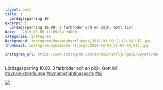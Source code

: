 ```yaml
---
layout: post
title: |
  Lördagssparring 10
excerpt: |
  Lördagssparring 10.00. 3 farbröder och en pöjk. Gott liv!   
date:   2019-03-09 11:09:54 +0000
categories: instagram
background: instagram/dynamixherrljunga/2019-03-09_11-09-54_UTC.jpg
thumbnail: instagram/dynamixherrljunga/2019-03-09_11-09-54_UTC.jpg

instagram_url: https://www.instagram.com/dynamixherrljunga/p/BuyQ4TcAhnv
---
```

Lördagssparring 10.00. 3 farbröder och en pöjk. Gott liv! [#dynamixherrljunga](https://www.instagram.com/explore/tags/dynamixherrljunga/) [#dynamixfightingsports](https://www.instagram.com/explore/tags/dynamixfightingsports/) [#bjj](https://www.instagram.com/explore/tags/bjj/)



<img src='{{ site.baseurl }}/instagram/dynamixherrljunga/2019-03-09_11-09-54_UTC.jpg' class='img-fluid' />
